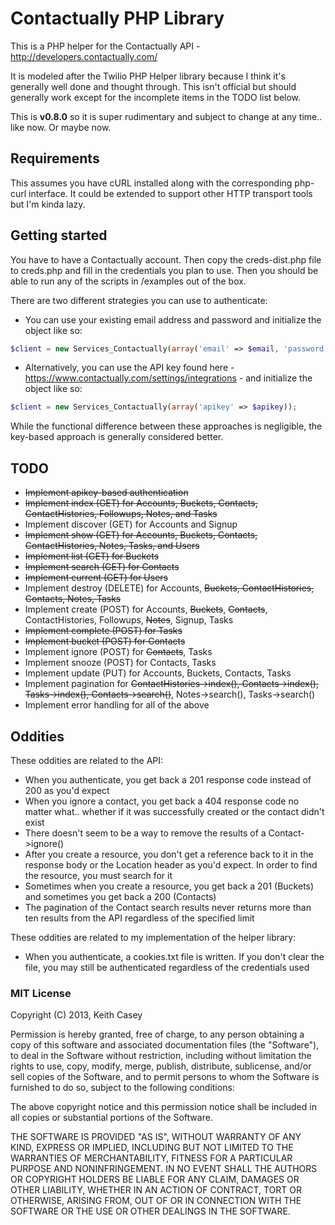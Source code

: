 Contactually PHP Library
================

This is a PHP helper for the Contactually API - http://developers.contactually.com/

It is modeled after the Twilio PHP Helper library because I think it's generally well done and thought through. This isn't official but should generally work except for the incomplete items in the TODO list below.

This is **v0.8.0** so it is super rudimentary and subject to change at any time.. like now. Or maybe now.

## Requirements

This assumes you have cURL installed along with the corresponding php-curl interface. It could be extended to support other HTTP transport tools but I'm kinda lazy.

## Getting started

You have to have a Contactually account. Then copy the creds-dist.php file to creds.php and fill in the credentials you plan to use. Then you should be able to run any of the scripts in /examples out of the box.

There are two different strategies you can use to authenticate:

 * You can use your existing email address and password and initialize the object like so:

```php
$client = new Services_Contactually(array('email' => $email, 'password' => $password));
```

 * Alternatively, you can use the API key found here - https://www.contactually.com/settings/integrations - and initialize the object like so:

```php
$client = new Services_Contactually(array('apikey' => $apikey));
```

While the functional difference between these approaches is negligible, the key-based approach is generally considered better.


## TODO

*  ~~Implement apikey-based authentication~~
*  ~~Implement index (GET) for Accounts, Buckets, Contacts, ContactHistories, Followups, Notes, and Tasks~~
*  Implement discover (GET) for Accounts and Signup
*  ~~Implement show (GET) for Accounts, Buckets, Contacts, ContactHistories, Notes, Tasks, and Users~~
*  ~~Implement list (GET) for Buckets~~
*  ~~Implement search (GET) for Contacts~~
*  ~~Implement current (GET) for Users~~
*  Implement destroy (DELETE) for Accounts, ~~Buckets, ContactHistories, Contacts, Notes, Tasks~~
*  Implement create (POST) for Accounts, ~~Buckets~~, ~~Contacts~~, ContactHistories, Followups, ~~Notes~~, Signup, Tasks
*  ~~Implement complete (POST) for Tasks~~
*  ~~Implement bucket (POST) for Contacts~~
*  Implement ignore (POST) for ~~Contacts~~, Tasks
*  Implement snooze (POST) for Contacts, Tasks
*  Implement update (PUT) for Accounts, Buckets, Contacts, Tasks
*  Implement pagination for ~~ContactHistories->index(), Contacts->index(), Tasks->index(), Contacts->search()~~, Notes->search(), Tasks->search()
*  Implement error handling for all of the above

## Oddities

These oddities are related to the API:

 *  When you authenticate, you get back a 201 response code instead of 200 as you'd expect
 *  When you ignore a contact, you get back a 404 response code no matter what.. whether if it was successfully created or the contact didn't exist
 *  There doesn't seem to be a way to remove the results of a Contact->ignore()
 *  After you create a resource, you don't get a reference back to it in the response body or the Location header as you'd expect. In order to find the resource, you must search for it
 *  Sometimes when you create a resource, you get back a 201 (Buckets) and sometimes you get back a 200 (Contacts)
 *  The pagination of the Contact search results never returns more than ten results from the API regardless of the specified limit
 
These oddities are related to my implementation of the helper library:

 *  When you authenticate, a cookies.txt file is written. If you don't clear the file, you may still be authenticated regardless of the credentials used

### MIT License

Copyright (C) 2013, Keith Casey <contrib at caseysoftware dot com>

Permission is hereby granted, free of charge, to any person obtaining a copy of
this software and associated documentation files (the "Software"), to deal in
the Software without restriction, including without limitation the rights to
use, copy, modify, merge, publish, distribute, sublicense, and/or sell copies
of the Software, and to permit persons to whom the Software is furnished to do
so, subject to the following conditions:

The above copyright notice and this permission notice shall be included in all
copies or substantial portions of the Software.

THE SOFTWARE IS PROVIDED "AS IS", WITHOUT WARRANTY OF ANY KIND, EXPRESS OR
IMPLIED, INCLUDING BUT NOT LIMITED TO THE WARRANTIES OF MERCHANTABILITY, FITNESS
FOR A PARTICULAR PURPOSE AND NONINFRINGEMENT. IN NO EVENT SHALL THE AUTHORS OR
COPYRIGHT HOLDERS BE LIABLE FOR ANY CLAIM, DAMAGES OR OTHER LIABILITY, WHETHER
IN AN ACTION OF CONTRACT, TORT OR OTHERWISE, ARISING FROM, OUT OF OR IN
CONNECTION WITH THE SOFTWARE OR THE USE OR OTHER DEALINGS IN THE SOFTWARE.